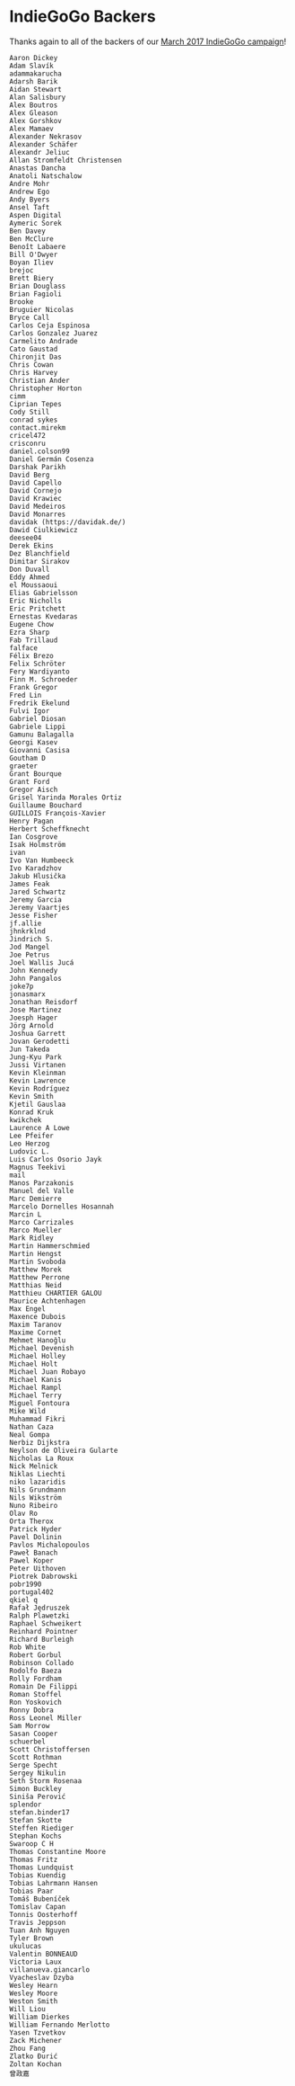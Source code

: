 # IndieGoGo Backers
Thanks again to all of the backers of our [March 2017 IndieGoGo campaign](https://www.indiegogo.com/projects/appcenter-the-pay-what-you-want-app-store)!

    Aaron Dickey
    Adam Slavík
    adammakarucha
    Adarsh Barik
    Aidan Stewart
    Alan Salisbury
    Alex Boutros
    Alex Gleason
    Alex Gorshkov
    Alex Mamaev
    Alexander Nekrasov
    Alexander Schäfer
    Alexandr Jeliuc
    Allan Stromfeldt Christensen
    Anastas Dancha
    Anatoli Natschalow
    Andre Mohr
    Andrew Ego
    Andy Byers
    Ansel Taft
    Aspen Digital
    Aymeric Sorek
    Ben Davey
    Ben McClure
    Benoît Labaere
    Bill O'Dwyer
    Boyan Iliev
    brejoc
    Brett Biery
    Brian Douglass
    Brian Fagioli
    Brooke
    Bruguier Nicolas
    Bryce Call
    Carlos Ceja Espinosa
    Carlos Gonzalez Juarez
    Carmelito Andrade
    Cato Gaustad
    Chironjit Das
    Chris Cowan
    Chris Harvey
    Christian Ander
    Christopher Horton
    cimm
    Ciprian Tepes
    Cody Still
    conrad sykes
    contact.mirekm
    cricel472
    crisconru
    daniel.colson99
    Daniel Germán Cosenza
    Darshak Parikh
    David Berg
    David Capello
    David Cornejo
    David Krawiec
    David Medeiros
    David Monarres
    davidak (https://davidak.de/)
    Dawid Ciulkiewicz
    deesee04
    Derek Ekins
    Dez Blanchfield
    Dimitar Sirakov
    Don Duvall
    Eddy Ahmed
    el Moussaoui
    Elias Gabrielsson
    Eric Nicholls
    Eric Pritchett
    Ernestas Kvedaras
    Eugene Chow
    Ezra Sharp
    Fab Trillaud
    falface
    Félix Brezo
    Felix Schröter
    Fery Wardiyanto
    Finn M. Schroeder
    Frank Gregor
    Fred Lin
    Fredrik Ekelund
    Fulvi Igor
    Gabriel Diosan
    Gabriele Lippi
    Gamunu Balagalla
    Georgi Kasev
    Giovanni Casisa
    Goutham D
    graeter
    Grant Bourque
    Grant Ford
    Gregor Aisch
    Grisel Yarinda Morales Ortiz
    Guillaume Bouchard
    GUILLOIS François-Xavier
    Henry Pagan
    Herbert Scheffknecht
    Ian Cosgrove
    Isak Holmström
    ivan
    Ivo Van Humbeeck
    Ivo Karadzhov
    Jakub Hlusička
    James Feak
    Jared Schwartz
    Jeremy Garcia
    Jeremy Vaartjes
    Jesse Fisher
    jf.allie
    jhnkrklnd
    Jindrich S.
    Jod Mangel
    Joe Petrus
    Joel Wallis Jucá
    John Kennedy
    John Pangalos
    joke7p
    jonasmarx
    Jonathan Reisdorf
    Jose Martinez
    Joesph Hager
    Jörg Arnold
    Joshua Garrett
    Jovan Gerodetti
    Jun Takeda
    Jung-Kyu Park
    Jussi Virtanen
    Kevin Kleinman
    Kevin Lawrence
    Kevin Rodríguez
    Kevin Smith
    Kjetil Gauslaa
    Konrad Kruk
    kwikchek
    Laurence A Lowe
    Lee Pfeifer
    Leo Herzog
    Ludovic L.
    Luis Carlos Osorio Jayk
    Magnus Teekivi
    mail
    Manos Parzakonis
    Manuel del Valle
    Marc Demierre
    Marcelo Dornelles Hosannah
    Marcin L
    Marco Carrizales
    Marco Mueller
    Mark Ridley
    Martin Hammerschmied
    Martin Hengst
    Martin Svoboda
    Matthew Morek
    Matthew Perrone
    Matthias Neid
    Matthieu CHARTIER GALOU
    Maurice Achtenhagen
    Max Engel
    Maxence Dubois
    Maxim Taranov
    Maxime Cornet
    Mehmet Hanoğlu
    Michael Devenish
    Michael Holley
    Michael Holt
    Michael Juan Robayo
    Michael Kanis
    Michael Rampl
    Michael Terry
    Miguel Fontoura
    Mike Wild
    Muhammad Fikri
    Nathan Caza
    Neal Gompa
    Nerbiz Dijkstra
    Neylson de Oliveira Gularte
    Nicholas La Roux
    Nick Melnick
    Niklas Liechti
    niko lazaridis
    Nils Grundmann
    Nils Wikström
    Nuno Ribeiro
    Olav Ro
    Orta Therox
    Patrick Hyder
    Pavel Dolinin
    Pavlos Michalopoulos
    Paweł Banach
    Pawel Koper
    Peter Uithoven
    Piotrek Dabrowski
    pobr1990
    portugal402
    qkiel q
    Rafał Jędruszek
    Ralph Plawetzki
    Raphael Schweikert
    Reinhard Pointner
    Richard Burleigh
    Rob White
    Robert Gorbul
    Robinson Collado
    Rodolfo Baeza
    Rolly Fordham
    Romain De Filippi
    Roman Stoffel
    Ron Yoskovich
    Ronny Dobra
    Ross Leonel Miller
    Sam Morrow
    Sasan Cooper
    schuerbel
    Scott Christoffersen
    Scott Rothman
    Serge Specht
    Sergey Nikulin
    Seth Storm Rosenaa
    Simon Buckley
    Siniša Perović
    splendor
    stefan.binder17
    Stefan Skotte
    Steffen Riediger
    Stephan Kochs
    Swaroop C H
    Thomas Constantine Moore
    Thomas Fritz
    Thomas Lundquist
    Tobias Kuendig
    Tobias Lahrmann Hansen
    Tobias Paar
    Tomáš Bubeníček
    Tomislav Capan
    Tonnis Oosterhoff
    Travis Jeppson
    Tuan Anh Nguyen
    Tyler Brown
    ukulucas
    Valentin BONNEAUD
    Victoria Laux
    villanueva.giancarlo
    Vyacheslav Dzyba
    Wesley Hearn
    Wesley Moore
    Weston Smith
    Will Liou
    William Dierkes
    William Fernando Merlotto
    Yasen Tzvetkov
    Zack Michener
    Zhou Fang
    Zlatko Đurić
    Zoltan Kochan
    曾政嘉
